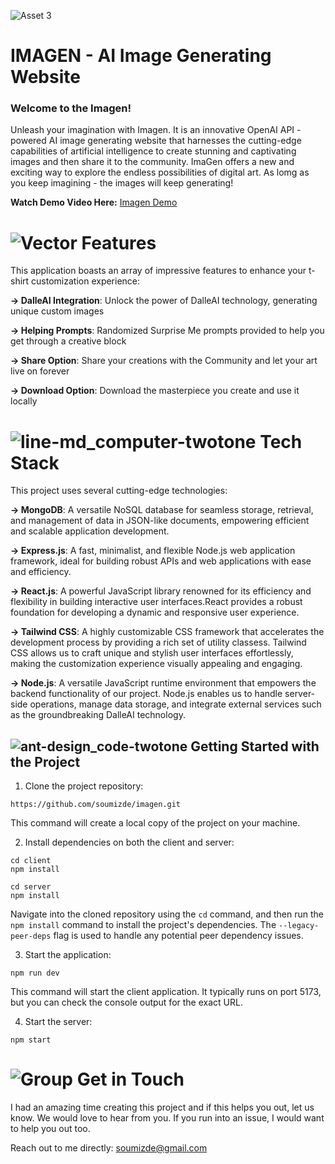 ![Asset 3](https://github.com/soumizde/imagen/assets/104732379/25fa0821-ae5e-4656-874f-cae22c8793a7)

# IMAGEN - AI Image Generating Website

### **Welcome to the Imagen!**

Unleash your imagination with Imagen. It is an innovative OpenAI API - powered AI image generating website that harnesses the cutting-edge capabilities of artificial intelligence to create stunning and captivating images and then share it to the community. ImaGen offers a new and exciting way to explore the endless possibilities of digital art. As lomg as you keep imagining - the images will keep generating!

**Watch Demo Video Here:** [Imagen Demo](https://www.loom.com/share/18d9fc0e092043668c73ba601436bad6?sid=2009c7e2-7720-4dc0-8f1e-d79d6972dce3)

# ![Vector](https://github.com/soumizde/imagen/assets/104732379/a178f161-d32b-4782-81d9-f71bbd63ed5f) Features

This application boasts an array of impressive features to enhance your t-shirt customization experience:

**-> DalleAI Integration**: Unlock the power of DalleAI technology, generating unique custom images

**-> Helping Prompts**: Randomized Surprise Me prompts provided to help you get through a creative block

**-> Share Option**: Share your creations with the Community and let your art live on forever
  
**-> Download Option**: Download the masterpiece you create and use it locally

# ![line-md_computer-twotone](https://github.com/soumizde/imagen/assets/104732379/f895199c-9506-48d2-aac7-8fcca844decd) Tech Stack

This project uses several cutting-edge technologies:

**-> MongoDB**: A versatile NoSQL database for seamless storage, retrieval, and management of data in JSON-like documents, empowering efficient and scalable application development.

**-> Express.js**: A fast, minimalist, and flexible Node.js web application framework, ideal for building robust APIs and web applications with ease and efficiency.

**-> React.js**: A powerful JavaScript library renowned for its efficiency and flexibility in building interactive user interfaces.React provides a robust foundation for developing a dynamic and responsive user experience.

**-> Tailwind CSS**: A highly customizable CSS framework that accelerates the development process by providing a rich set of utility classess. Tailwind CSS allows us to craft unique and stylish user interfaces effortlessly, making the customization experience visually appealing and engaging.

**-> Node.js**: A versatile JavaScript runtime environment that empowers the backend functionality of our project. Node.js enables us to handle server-side operations, manage data storage, and integrate external services such as the groundbreaking DalleAI technology.


## ![ant-design_code-twotone](https://github.com/soumizde/imagen/assets/104732379/2aa4ca68-f216-4f84-b0ba-cd1185e60fe6) Getting Started with the Project

1. Clone the project repository:

```
https://github.com/soumizde/imagen.git
```

This command will create a local copy of the project on your machine.

2. Install dependencies on both the client and server:

```
cd client
npm install

cd server
npm install
```

Navigate into the cloned repository using the `cd` command, and then run the `npm install` command to install the project's dependencies. The `--legacy-peer-deps` flag is used to handle any potential peer dependency issues.

3. Start the application:

```
npm run dev
```

This command will start the client application. It typically runs on port 5173, but you can check the console output for the exact URL.

4. Start the server:

```
npm start
```

# ![Group](https://github.com/soumizde/imagen/assets/104732379/2fce2d3d-f719-4e01-b672-989547367241) Get in Touch
I had an amazing time creating this project and if this helps you out, let us know. We would love to hear from you. If you run into an issue, I would want to help you out too. 

Reach out to me directly: soumizde@gmail.com


